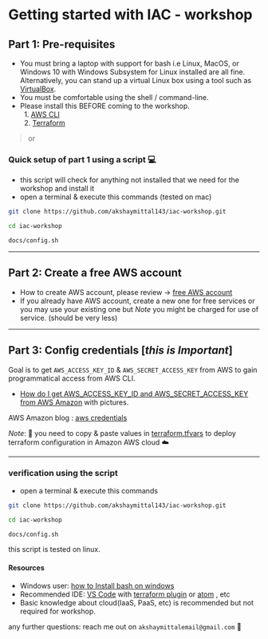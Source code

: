 # Getting started with IAC - workshop

## Part 1: Pre-requisites

- You must bring a laptop with support for bash i.e Linux, MacOS, or Windows 10 with Windows Subsystem for Linux installed are all fine. Alternatively, you can stand up a virtual Linux box using a tool such as [VirtualBox](https://www.virtualbox.org/).
- You must be comfortable using the shell / command-line.
- Please install this BEFORE coming to the workshop.  
    1. [AWS CLI](https://aws.amazon.com/cli/)  
    2. [Terraform](https://www.terraform.io/)

> or

### Quick setup of part 1 using a script :computer:

- this script will check for anything not installed that we need for the workshop and install it
- open a terminal & execute this commands (tested on mac)

```bash
git clone https://github.com/akshaymittal143/iac-workshop.git  

cd iac-workshop  

docs/config.sh
```

---

## Part 2: Create a free AWS account

- How to create AWS account, please review -> [free AWS account](https://aws.amazon.com/free/)
- If you already have AWS account, create a new one for free services or you may use your existing one but _Note_
  you might be charged for use of service. (should be very less)

---

## Part 3: Config credentials [*this is Important*]

Goal is to get `AWS_ACCESS_KEY_ID` & `AWS_SECRET_ACCESS_KEY` from AWS to gain programmatical access from AWS CLI. 

- [How do I get AWS_ACCESS_KEY_ID and AWS_SECRET_ACCESS_KEY from AWS Amazon](./aws-key-and-secret.md) with pictures.

AWS Amazon blog : [aws credentials](https://docs.aws.amazon.com/general/latest/gr/aws-sec-cred-types.html#access-keys-and-secret-access-keys)

*Note*: :blue_book: you need to copy & paste values in [terraform.tfvars](../chap1/terraform.tfvars) to deploy terraform configuration in Amazon AWS cloud :cloud:

---

### verification using the script

- open a terminal & execute this commands

```bash
git clone https://github.com/akshaymittal143/iac-workshop.git

cd iac-workshop

docs/config.sh
```

this script is tested on linux.

#### Resources

- Windows user: [how to Install bash on windows](https://itsfoss.com/install-bash-on-windows/)
- Recommended IDE: [VS Code](https://code.visualstudio.com/) with [terraform plugin](https://marketplace.visualstudio.com/items?itemName=mauve.terraform) or [atom](https://atom.io/) , etc
- Basic knowledge about cloud(IaaS, PaaS, etc) is recommended but not required for workshop.

any further questions: reach me out on `akshaymittalemail@gmail.com` :email:
